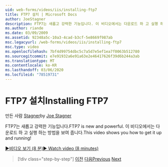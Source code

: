 ```yaml
---
uid: web-forms/videos/iis/installing-ftp7
title: FTP7 설치 | Microsoft Docs
author: JoeStagner
description: FTP7는 새롭고 강력한 기능입니다. 이 비디오에서는 다운로드 하 고 실행 하는 방법을 보여 줍니다.
ms.author: riande
ms.date: 03/09/2009
ms.assetid: 92348a5c-10a3-4cad-b3cf-5e8669f987ab
msc.legacyurl: /web-forms/videos/iis/installing-ftp7
msc.type: video
ms.openlocfilehash: 7bf4d99754dbc5c7a5d7e5ef1ea7f0063b512780
ms.sourcegitcommit: e7e91932a6e91a63e2e46417626f39d6b244a3ab
ms.translationtype: MT
ms.contentlocale: ko-KR
ms.lasthandoff: 03/06/2020
ms.locfileid: "78519731"
---
```

# <a name="installing-ftp7"></a><span data-ttu-id="ba31d-104">FTP7 설치</span><span class="sxs-lookup"><span data-stu-id="ba31d-104">Installing FTP7</span></span>

<span data-ttu-id="ba31d-105">만든 사람 [Stagner](https://github.com/JoeStagner)</span><span class="sxs-lookup"><span data-stu-id="ba31d-105">by [Joe Stagner](https://github.com/JoeStagner)</span></span>

<span data-ttu-id="ba31d-106">FTP7는 새롭고 강력한 기능입니다.</span><span class="sxs-lookup"><span data-stu-id="ba31d-106">FTP7 is new and powerful.</span></span> <span data-ttu-id="ba31d-107">이 비디오에서는 다운로드 하 고 실행 하는 방법을 보여 줍니다.</span><span class="sxs-lookup"><span data-stu-id="ba31d-107">This video shows you how to get it up and running!</span></span>

[<span data-ttu-id="ba31d-108">&#9654;비디오 보기 (8 분)</span><span class="sxs-lookup"><span data-stu-id="ba31d-108">&#9654; Watch video (8 minutes)</span></span>](https://channel9.msdn.com/Blogs/ASP-NET-Site-Videos/installing-ftp7)

> [!div class="step-by-step"]
> <span data-ttu-id="ba31d-109">[이전](creating-a-site-with-iis7-manager.md)
> [다음](bit-rate-throttling.md)</span><span class="sxs-lookup"><span data-stu-id="ba31d-109">[Previous](creating-a-site-with-iis7-manager.md)
[Next](bit-rate-throttling.md)</span></span>
